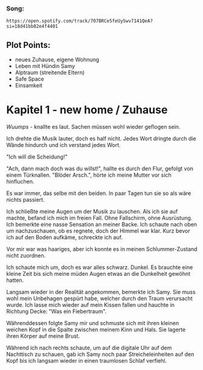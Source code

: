 ### Song: 
    https://open.spotify.com/track/707BRCe5feUySwv7141QeA?si=18d41bb82e4f4401

## Plot Points:
- neues Zuhause, eigene Wohnung
- Leben mit Hündin Samy
- Alptraum (streitende Eltern)
- Safe Space
- Einsamkeit


# Kapitel 1 - new home / Zuhause
*Wuumps* - knallte es laut. Sachen müssen wohl wieder geflogen sein.

Ich drehte die Musik lauter, doch es half nicht. Jedes Wort dringte durch die Wände hindurch und ich verstand jedes Wort.

"Ich will die Scheidung!"

"Ach, dann mach doch was du willst!", hallte es durch den Flur, gefolgt von einem Türknallen. "Blöder Arsch.", hörte ich meine Mutter vor sich hinfluchen. 

Es war immer, das selbe mit den beiden. In paar Tagen tun sie so als wäre nichts passiert.

Ich schließte meine Augen um der Musik zu lauschen. Als ich sie auf machte, befand ich mich im freien Fall. Ohne Fallschirm, ohne Ausrüstung. Ich bemerkte eine nasse Sensation an meiner Backe. Ich schaute nach oben um nachzuschauen, ob es regnete, doch der Himmel war klar. Kurz bevor ich auf den Boden aufkäme, schreckte ich auf. 

Vor mir war was haariges, aber ich konnte es in meinen Schlummer-Zustand nicht zuordnen.

Ich schaute mich um, doch es war alles schwarz. Dunkel. Es brauchte eine kleine Zeit bis sich meine müden Augen etwas an die Dunkelheit gewöhnt hatten. 

Langsam wieder in der Realität angekommen, bemerkte ich Samy. Sie muss wohl mein Unbehagen gespürt habe, welcher durch den Traum verursacht wurde. Ich lasse mich wieder auf mein Kissen fallen und hauchte in Richtung Decke: "Was ein Fiebertraum".

Währenddessen folgte Samy mir und schmuste sich mit ihren kleinen weichen Kopf in die Spalte zwischen meinem Kinn und Hals. Sie lagerte ihren Körper auf meine Brust. 

Während ich nach rechts schaute, um auf die digitale Uhr auf dem Nachttisch zu schauen, gab ich Samy noch paar Streicheleinheiten auf den Kopf bis ich langsam wieder in einen traumlosen Schlaf verfiehl.
